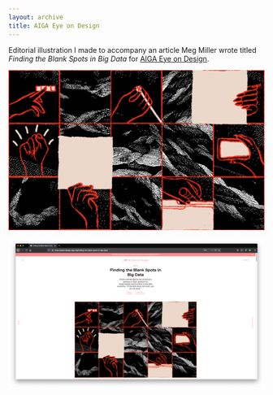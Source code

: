 ```yaml
---
layout: archive
title: AIGA Eye on Design
---
```


Editorial illustration I made to accompany an article Meg Miller wrote titled _Finding the Blank Spots in Big Data_ for [AIGA Eye on Design](https://eyeondesign.aiga.org/finding-the-blank-spots-in-big-data/).


![](/assets/img/archive/aiga-eye-on-design/aiga1.png)

![A screenshot of the illustration on the AIGA Eye on Design website.](/assets/img/archive/aiga-eye-on-design/aiga2.png)
